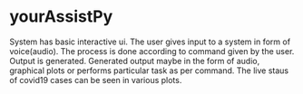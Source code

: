 # yourAssistPy
System has basic interactive ui.
The user gives input to a system in form of voice(audio).
The process is done according to command given by the user.
Output is generated. 
Generated output maybe in the form of audio, graphical plots or performs particular task as per command.
The live staus of covid19 cases can be seen in various plots.

